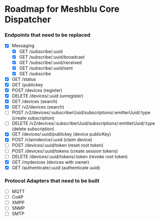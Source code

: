 # Roadmap for Meshblu Core Dispatcher

### Endpoints that need to be replaced
- [x] Messaging
  - [x] GET /subscribe/:uuid
  - [x] GET /subscribe/:uuid/broadcast
  - [x] GET /subscribe/:uuid/received
  - [x] GET /subscribe/:uuid/sent
  - [x] GET /subscribe
- [x] GET /status
- [x] GET /publickey
- [x] POST /devices (register)
- [x] DELETE /devices/:uuid (unregister)
- [x] GET /devices (search)
- [x] GET /v2/devices (search)
- [ ] POST /v2/devices/:subscriberUuid/subscriptions/:emitterUuid/:type (create subscription)
- [ ] DELETE /v2/devices/:subscriberUuid/subscriptions/:emitterUuid/:type (delete subscription)
- [x] GET /devices/:uuid/publickey (device publicKey)
- [x] POST /claimdevice/:uuid (claim device)
- [ ] POST /devices/:uuid/token (reset root token)
- [ ] POST /devices/:uuid/tokens (create session tokens)
- [ ] DELETE /devices/:uuid/tokens/:token (revoke root token)
- [x] GET /mydevices (devices with owner)
- [x] GET /authenticate/:uuid (authenticate uuid)

### Protocol Adapters that need to be built
 - [ ] MQTT
 - [ ] CoAP
 - [ ] XMPP
 - [ ] SNMP
 - [ ] SMTP
